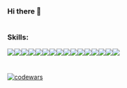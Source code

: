 ### Hi there 👋  
# 

### Skills:

<img src="https://img.shields.io/badge/python-0d1117?style=for-the-badge&logo=python"><img src="https://img.shields.io/badge/pytest-0d1117?style=for-the-badge&logo=pytest"><img src="https://img.shields.io/badge/API-0d1117?style=for-the-badge&logo=diagramsdotnet"><img src="https://img.shields.io/badge/postman-0d1117?style=for-the-badge&logo=postman"><img src="https://img.shields.io/badge/swagger-0d1117?style=for-the-badge&logo=swagger"><img src="https://img.shields.io/badge/selenium-0d1117?style=for-the-badge&logo=selenium"><img src="https://img.shields.io/badge/pydantic-0d1117?style=for-the-badge&logo=pydantic"><img src="https://img.shields.io/badge/postgresql-0d1117?style=for-the-badge&logo=postgresql"><img src="https://img.shields.io/badge/sqlalchemy-0d1117?style=for-the-badge&logo=alchemy"><img src="https://img.shields.io/badge/docker-0d1117?style=for-the-badge&logo=docker"><img src="https://img.shields.io/badge/jenkins-0d1117?style=for-the-badge&logo=jenkins"><img src="https://img.shields.io/badge/Actions-0d1117?style=for-the-badge&logo=githubactions"><img src="https://img.shields.io/badge/pycharm-0d1117?style=for-the-badge&logo=pycharm&logoColor=0"><img src="https://img.shields.io/badge/git-0d1117?style=for-the-badge&logo=git&logoColor=0"><img src="https://img.shields.io/badge/trello-0d1117?style=for-the-badge&logo=trello"><img src="https://img.shields.io/badge/youtrack-0d1117?style=for-the-badge&logo=jetbrains">

# 
[![codewars](https://www.codewars.com/users/karbolinivan/badges/large)](https://www.codewars.com/users/karbolinivan/) 

<!--
**karbolinivan/karbolinivan** is a ✨ _special_ ✨ repository because its `README.md` (this file) appears on your GitHub profile.

Here are some ideas to get you started:

- 🔭 I’m currently working on ...
- 🌱 I’m currently learning ...
- 👯 I’m looking to collaborate on ...
- 🤔 I’m looking for help with ...
- 💬 Ask me about ...
- 📫 How to reach me: ...
- 😄 Pronouns: ...
- ⚡ Fun fact: ...
-->
